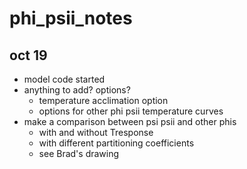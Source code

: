 # phi_psii_notes

## oct 19
- model code started
- anything to add? options?
	- temperature acclimation option
	- options for other phi psii temperature curves
- make a comparison between psi psii and other phis
	- with and without Tresponse
	- with different partitioning coefficients
	- see Brad's drawing